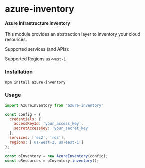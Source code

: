azure-inventory
========

#### Azure Infrastructure Inventory ####

This module provides an abstraction layer to inventory your cloud resources.

Supported services (and APIs):

Supported Regions
`us-west-1`

### Installation ###
```bash
npm install azure-inventory
```

### Usage ###

```javascript
import AzureInventory from 'azure-inventory'

const config = {
  credentials: {
    accessKeyId: 'your_access_key',
    secretAccessKey: 'your_secret_key'
  },
  services: ['ec2', 'rds'],
  regions: ['us-west-2, us-east-1']
};

const oInventory = new AzureInventory(config);
const oResources = oInventory.inventory();
```
